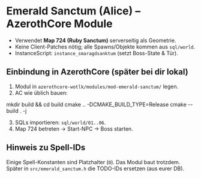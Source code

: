 # Emerald Sanctum (Alice) – AzerothCore Module

- Verwendet **Map 724 (Ruby Sanctum)** serverseitig als Geometrie.
- Keine Client-Patches nötig; alle Spawns/Objekte kommen aus `sql/world`.
- InstanceScript: `instance_smaragdsanktum` (setzt Boss-State & Tür).

## Einbindung in AzerothCore (später bei dir lokal)
1. Modul in `azerothcore-wotlk/modules/mod-emerald-sanctum/` legen.
2. AC wie üblich bauen:


mkdir build && cd build
cmake .. -DCMAKE_BUILD_TYPE=Release
cmake --build . -j

3. SQLs importieren: `sql/world/01..06`.
4. Map 724 betreten → Start-NPC → Boss starten.

## Hinweis zu Spell-IDs
Einige Spell-Konstanten sind Platzhalter (`0`). Das Modul baut trotzdem.
Später in `src/emerald_sanctum.h` die TODO-IDs ersetzen (aus eurer DB).
